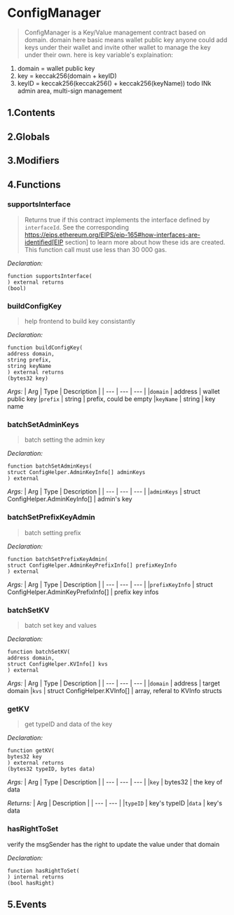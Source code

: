 # ConfigManager



> ConfigManager is a Key/Value management contract based on domain.
domain here basic means wallet public key
anyone could add keys under their wallet and invite other wallet to manage the key under their own.
here is key variable's explaination:
1. domain = wallet public key
2. key = keccak256(domain + keyID)
3. keyID = keccak256(keccak256(<prefix>) + keccak256(keyName))
todo INk admin area, multi-sign management

## 1.Contents
<!-- START doctoc -->
<!-- END doctoc -->

## 2.Globals

## 3.Modifiers

## 4.Functions

### supportsInterface

> Returns true if this contract implements the interface defined by
`interfaceId`. See the corresponding
https://eips.ethereum.org/EIPS/eip-165#how-interfaces-are-identified[EIP section]
to learn more about how these ids are created.
This function call must use less than 30 000 gas.

*Declaration:*
```solidity
function supportsInterface(
) external returns
(bool)
```




### buildConfigKey

> help frontend to build key consistantly


*Declaration:*
```solidity
function buildConfigKey(
address domain,
string prefix,
string keyName
) external returns
(bytes32 key)
```

*Args:*
| Arg | Type | Description |
| --- | --- | --- |
|`domain` | address | wallet public key
|`prefix` | string | prefix, could be empty
|`keyName` | string | key name


### batchSetAdminKeys

> batch setting the admin key


*Declaration:*
```solidity
function batchSetAdminKeys(
struct ConfigHelper.AdminKeyInfo[] adminKeys
) external
```

*Args:*
| Arg | Type | Description |
| --- | --- | --- |
|`adminKeys` | struct ConfigHelper.AdminKeyInfo[] | admin's key


### batchSetPrefixKeyAdmin

> batch setting prefix


*Declaration:*
```solidity
function batchSetPrefixKeyAdmin(
struct ConfigHelper.AdminKeyPrefixInfo[] prefixKeyInfo
) external
```

*Args:*
| Arg | Type | Description |
| --- | --- | --- |
|`prefixKeyInfo` | struct ConfigHelper.AdminKeyPrefixInfo[] | prefix key infos


### batchSetKV

> batch set key and values


*Declaration:*
```solidity
function batchSetKV(
address domain,
struct ConfigHelper.KVInfo[] kvs
) external
```

*Args:*
| Arg | Type | Description |
| --- | --- | --- |
|`domain` | address | target domain
|`kvs` | struct ConfigHelper.KVInfo[] | array, referal to KVInfo structs


### getKV

> get typeID and data of the key


*Declaration:*
```solidity
function getKV(
bytes32 key
) external returns
(bytes32 typeID, bytes data)
```

*Args:*
| Arg | Type | Description |
| --- | --- | --- |
|`key` | bytes32 | the key of data

*Returns:*
| Arg | Description |
| --- | --- |
|`typeID` | key's typeID
|`data` | key's data

### hasRightToSet
verify the msgSender has the right to update the value under that domain


*Declaration:*
```solidity
function hasRightToSet(
) internal returns
(bool hasRight)
```




## 5.Events
